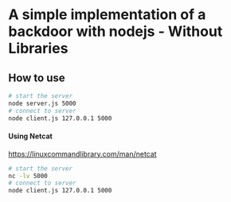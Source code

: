 # A simple implementation of a backdoor with nodejs - Without Libraries

## How to use

```bash
# start the server
node server.js 5000
# connect to server
node client.js 127.0.0.1 5000
```

#### Using Netcat

https://linuxcommandlibrary.com/man/netcat

```bash
# start the server
nc -lv 5000
# connect to server
node client.js 127.0.0.1 5000
```

